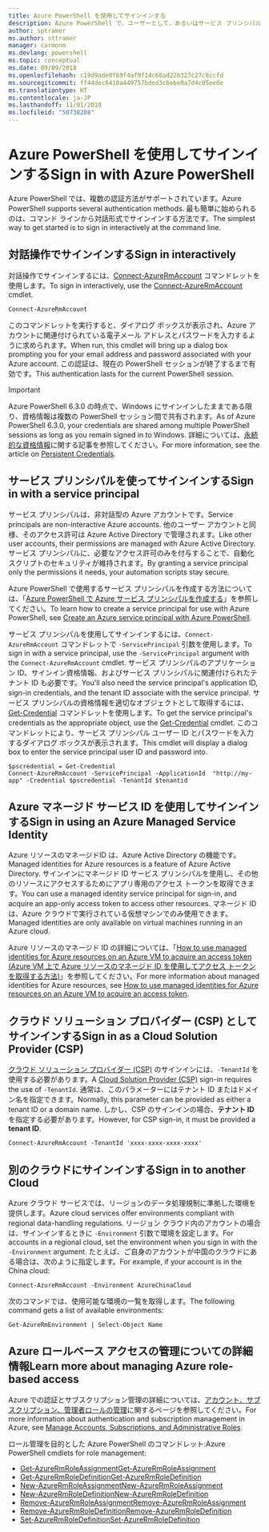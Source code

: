 ```yaml
---
title: Azure PowerShell を使用してサインインする
description: Azure PowerShell で、ユーザーとして、あるいはサービス プリンシパルまたは Azure リソースのマネージド ID を使用してサインインする方法。
author: sptramer
ms.author: sttramer
manager: carmonm
ms.devlang: powershell
ms.topic: conceptual
ms.date: 09/09/2018
ms.openlocfilehash: c19d9ade0f69f4af9f14c68ad22b327c27c8ccfd
ms.sourcegitcommit: ff44dec6418a449757bded3c6ebe0a7d4c05ee6e
ms.translationtype: HT
ms.contentlocale: ja-JP
ms.lasthandoff: 11/01/2018
ms.locfileid: "50738208"
---
```

# <a name="sign-in-with-azure-powershell"></a><span data-ttu-id="4c3a2-103">Azure PowerShell を使用してサインインする</span><span class="sxs-lookup"><span data-stu-id="4c3a2-103">Sign in with Azure PowerShell</span></span>

<span data-ttu-id="4c3a2-104">Azure PowerShell では、複数の認証方法がサポートされています。</span><span class="sxs-lookup"><span data-stu-id="4c3a2-104">Azure PowerShell supports several authentication methods.</span></span> <span data-ttu-id="4c3a2-105">最も簡単に始められるのは、コマンド ラインから対話形式でサインインする方法です。</span><span class="sxs-lookup"><span data-stu-id="4c3a2-105">The simplest way to get started is to sign in interactively at the command line.</span></span>

## <a name="sign-in-interactively"></a><span data-ttu-id="4c3a2-106">対話操作でサインインする</span><span class="sxs-lookup"><span data-stu-id="4c3a2-106">Sign in interactively</span></span>

<span data-ttu-id="4c3a2-107">対話操作でサインインするには、[Connect-AzureRmAccount](/powershell/module/azurerm.profile/connect-azurermaccount) コマンドレットを使用します。</span><span class="sxs-lookup"><span data-stu-id="4c3a2-107">To sign in interactively, use the [Connect-AzureRmAccount](/powershell/module/azurerm.profile/connect-azurermaccount) cmdlet.</span></span>

```azurepowershell
Connect-AzureRmAccount
```

<span data-ttu-id="4c3a2-108">このコマンドレットを実行すると、ダイアログ ボックスが表示され、Azure アカウントに関連付けられている電子メール アドレスとパスワードを入力するように求められます。</span><span class="sxs-lookup"><span data-stu-id="4c3a2-108">When run, this cmdlet will bring up a dialog box prompting you for your email address and password associated with your Azure account.</span></span> <span data-ttu-id="4c3a2-109">この認証は、現在の PowerShell セッションが終了するまで有効です。</span><span class="sxs-lookup"><span data-stu-id="4c3a2-109">This authentication lasts for the current PowerShell session.</span></span>

> [!IMPORTANT]
> <span data-ttu-id="4c3a2-110">Azure PowerShell 6.3.0 の時点で、Windows にサインインしたままである限り、資格情報は複数の PowerShell セッション間で共有されます。</span><span class="sxs-lookup"><span data-stu-id="4c3a2-110">As of Azure PowerShell 6.3.0, your credentials are shared among multiple PowerShell sessions as long as you remain signed in to Windows.</span></span> <span data-ttu-id="4c3a2-111">詳細については、[永続的な資格情報](context-persistence.md)に関する記事を参照してください。</span><span class="sxs-lookup"><span data-stu-id="4c3a2-111">For more information, see the article on [Persistent Credentials](context-persistence.md).</span></span>

## <a name="sign-in-with-a-service-principal"></a><span data-ttu-id="4c3a2-112">サービス プリンシパルを使ってサインインする</span><span class="sxs-lookup"><span data-stu-id="4c3a2-112">Sign in with a service principal</span></span>

<span data-ttu-id="4c3a2-113">サービス プリンシパルは、非対話型の Azure アカウントです。</span><span class="sxs-lookup"><span data-stu-id="4c3a2-113">Service principals are non-interactive Azure accounts.</span></span> <span data-ttu-id="4c3a2-114">他のユーザー アカウントと同様、そのアクセス許可は Azure Active Directory で管理されます。</span><span class="sxs-lookup"><span data-stu-id="4c3a2-114">Like other user accounts, their permissions are managed with Azure Active Directory.</span></span> <span data-ttu-id="4c3a2-115">サービス プリンシパルに、必要なアクセス許可のみを付与することで、自動化スクリプトのセキュリティが維持されます。</span><span class="sxs-lookup"><span data-stu-id="4c3a2-115">By granting a service principal only the permissions it needs, your automation scripts stay secure.</span></span>

<span data-ttu-id="4c3a2-116">Azure PowerShell で使用するサービス プリンシパルを作成する方法については、「[Azure PowerShell で Azure サービス プリンシパルを作成する](create-azure-service-principal-azureps.md)」を参照してください。</span><span class="sxs-lookup"><span data-stu-id="4c3a2-116">To learn how to create a service principal for use with Azure PowerShell, see [Create an Azure service principal with Azure PowerShell](create-azure-service-principal-azureps.md).</span></span>

<span data-ttu-id="4c3a2-117">サービス プリンシパルを使用してサインインするには、`Connect-AzureRmAccount` コマンドレットで `-ServicePrincipal` 引数を使用します。</span><span class="sxs-lookup"><span data-stu-id="4c3a2-117">To sign in with a service principal, use the `-ServicePrincipal` argument with the `Connect-AzureRmAccount` cmdlet.</span></span> <span data-ttu-id="4c3a2-118">サービス プリンシパルのアプリケーション ID、サインイン資格情報、およびサービス プリンシパルに関連付けられたテナント ID も必要です。</span><span class="sxs-lookup"><span data-stu-id="4c3a2-118">You'll also need the service principal's application ID, sign-in credentials, and the tenant ID associate with the service principal.</span></span> <span data-ttu-id="4c3a2-119">サービス プリンシパルの資格情報を適切なオブジェクトとして取得するには、[Get-Credential](/powershell/module/microsoft.powershell.security/get-credential) コマンドレットを使用します。</span><span class="sxs-lookup"><span data-stu-id="4c3a2-119">To get the service principal's credentials as the appropriate object, use the [Get-Credential](/powershell/module/microsoft.powershell.security/get-credential) cmdlet.</span></span> <span data-ttu-id="4c3a2-120">このコマンドレットにより、サービス プリンシパル ユーザー ID とパスワードを入力するダイアログ ボックスが表示されます。</span><span class="sxs-lookup"><span data-stu-id="4c3a2-120">This cmdlet will display a dialog box to enter the service principal user ID and password into.</span></span>

```azurepowershell-interactive
$pscredential = Get-Credential
Connect-AzureRmAccount -ServicePrincipal -ApplicationId  "http://my-app" -Credential $pscredential -TenantId $tenantid
```

## <a name="sign-in-using-an-azure-managed-service-identity"></a><span data-ttu-id="4c3a2-121">Azure マネージド サービス ID を使用してサインインする</span><span class="sxs-lookup"><span data-stu-id="4c3a2-121">Sign in using an Azure Managed Service Identity</span></span>

<span data-ttu-id="4c3a2-122">Azure リソースのマネージドID は、Azure Active Directory の機能です。</span><span class="sxs-lookup"><span data-stu-id="4c3a2-122">Managed identities for Azure resources is a feature of Azure Active Directory.</span></span> <span data-ttu-id="4c3a2-123">サインインにマネージド ID サービス プリンシパルを使用し、その他のリソースにアクセスするためにアプリ専用のアクセス トークンを取得できます。</span><span class="sxs-lookup"><span data-stu-id="4c3a2-123">You can use a managed identity service principal for sign-in, and acquire an app-only access token to access other resources.</span></span> <span data-ttu-id="4c3a2-124">マネージド ID は、Azure クラウドで実行されている仮想マシンでのみ使用できます。</span><span class="sxs-lookup"><span data-stu-id="4c3a2-124">Managed identities are only available on virtual machines running in an Azure cloud.</span></span>

<span data-ttu-id="4c3a2-125">Azure リソースのマネージド ID の詳細については、「[How to use managed identities for Azure resources on an Azure VM to acquire an access token (Azure VM 上で Azure リソースのマネージド ID を使用してアクセス トークンを取得する方法)](/azure/active-directory/managed-identities-azure-resources/how-to-use-vm-token)」を参照してください。</span><span class="sxs-lookup"><span data-stu-id="4c3a2-125">For more information about managed identities for Azure resources, see [How to use managed identities for Azure resources on an Azure VM to acquire an access token](/azure/active-directory/managed-identities-azure-resources/how-to-use-vm-token).</span></span>

## <a name="sign-in-as-a-cloud-solution-provider-csp"></a><span data-ttu-id="4c3a2-126">クラウド ソリューション プロバイダー (CSP) としてサインインする</span><span class="sxs-lookup"><span data-stu-id="4c3a2-126">Sign in as a Cloud Solution Provider (CSP)</span></span>

<span data-ttu-id="4c3a2-127">[クラウド ソリューション プロバイダー (CSP)](https://azure.microsoft.com/en-us/offers/ms-azr-0145p/) のサインインには、`-TenantId` を使用する必要があります。</span><span class="sxs-lookup"><span data-stu-id="4c3a2-127">A [Cloud Solution Provider (CSP)](https://azure.microsoft.com/en-us/offers/ms-azr-0145p/) sign-in requires the use of `-TenantId`.</span></span> <span data-ttu-id="4c3a2-128">通常は、このパラメーターにはテナント ID またはドメイン名を指定できます。</span><span class="sxs-lookup"><span data-stu-id="4c3a2-128">Normally, this parameter can be provided as either a tenant ID or a domain name.</span></span> <span data-ttu-id="4c3a2-129">しかし、CSP のサインインの場合、**テナント ID** を指定する必要があります。</span><span class="sxs-lookup"><span data-stu-id="4c3a2-129">However, for CSP sign-in, it must be provided a **tenant ID**.</span></span>

```azurepowershell-interactive
Connect-AzureRmAccount -TenantId 'xxxx-xxxx-xxxx-xxxx'
```

## <a name="sign-in-to-another-cloud"></a><span data-ttu-id="4c3a2-130">別のクラウドにサインインする</span><span class="sxs-lookup"><span data-stu-id="4c3a2-130">Sign in to another Cloud</span></span>

<span data-ttu-id="4c3a2-131">Azure クラウド サービスでは、リージョンのデータ処理規制に準拠した環境を提供します。</span><span class="sxs-lookup"><span data-stu-id="4c3a2-131">Azure cloud services offer environments compliant with regional data-handling regulations.</span></span>
<span data-ttu-id="4c3a2-132">リージョン クラウド内のアカウントの場合は、サインインするときに `-Environment` 引数で環境を設定します。</span><span class="sxs-lookup"><span data-stu-id="4c3a2-132">For accounts in a regional cloud, set the environment when you sign in with the `-Environment` argument.</span></span>
<span data-ttu-id="4c3a2-133">たとえば、ご自身のアカウントが中国のクラウドにある場合は、次のように指定します。</span><span class="sxs-lookup"><span data-stu-id="4c3a2-133">For example, if your account is in the China cloud:</span></span>

```azurepowershell-interactive
Connect-AzureRmAccount -Environment AzureChinaCloud
```

<span data-ttu-id="4c3a2-134">次のコマンドでは、使用可能な環境の一覧を取得します。</span><span class="sxs-lookup"><span data-stu-id="4c3a2-134">The following command gets a list of available environments:</span></span>

```azurepowershell-interactive
Get-AzureRmEnvironment | Select-Object Name
```

## <a name="learn-more-about-managing-azure-role-based-access"></a><span data-ttu-id="4c3a2-135">Azure ロールベース アクセスの管理についての詳細情報</span><span class="sxs-lookup"><span data-stu-id="4c3a2-135">Learn more about managing Azure role-based access</span></span>

<span data-ttu-id="4c3a2-136">Azure での認証とサブスクリプション管理の詳細については、[アカウント、サブスクリプション、管理者ロールの管理](/azure/active-directory/role-based-access-control-configure)に関するページを参照してください。</span><span class="sxs-lookup"><span data-stu-id="4c3a2-136">For more information about authentication and subscription management in Azure, see [Manage Accounts, Subscriptions, and Administrative Roles](/azure/active-directory/role-based-access-control-configure).</span></span>

<span data-ttu-id="4c3a2-137">ロール管理を目的とした Azure PowerShell のコマンドレット:</span><span class="sxs-lookup"><span data-stu-id="4c3a2-137">Azure PowerShell cmdlets for role management:</span></span>

* [<span data-ttu-id="4c3a2-138">Get-AzureRmRoleAssignment</span><span class="sxs-lookup"><span data-stu-id="4c3a2-138">Get-AzureRmRoleAssignment</span></span>](/powershell/module/AzureRM.Resources/Get-AzureRmRoleAssignment)
* [<span data-ttu-id="4c3a2-139">Get-AzureRmRoleDefinition</span><span class="sxs-lookup"><span data-stu-id="4c3a2-139">Get-AzureRmRoleDefinition</span></span>](/powershell/module/AzureRM.Resources/Get-AzureRmRoleDefinition)
* [<span data-ttu-id="4c3a2-140">New-AzureRmRoleAssignment</span><span class="sxs-lookup"><span data-stu-id="4c3a2-140">New-AzureRmRoleAssignment</span></span>](/powershell/module/AzureRM.Resources/New-AzureRmRoleAssignment)
* [<span data-ttu-id="4c3a2-141">New-AzureRmRoleDefinition</span><span class="sxs-lookup"><span data-stu-id="4c3a2-141">New-AzureRmRoleDefinition</span></span>](/powershell/module/AzureRM.Resources/New-AzureRmRoleDefinition)
* [<span data-ttu-id="4c3a2-142">Remove-AzureRmRoleAssignment</span><span class="sxs-lookup"><span data-stu-id="4c3a2-142">Remove-AzureRmRoleAssignment</span></span>](/powershell/module/AzureRM.Resources/Remove-AzureRmRoleAssignment)
* [<span data-ttu-id="4c3a2-143">Remove-AzureRmRoleDefinition</span><span class="sxs-lookup"><span data-stu-id="4c3a2-143">Remove-AzureRmRoleDefinition</span></span>](/powershell/module/AzureRM.Resources/Remove-AzureRmRoleDefinition)
* [<span data-ttu-id="4c3a2-144">Set-AzureRmRoleDefinition</span><span class="sxs-lookup"><span data-stu-id="4c3a2-144">Set-AzureRmRoleDefinition</span></span>](/powershell/module/AzureRM.Resources/Set-AzureRmRoleDefinition)

